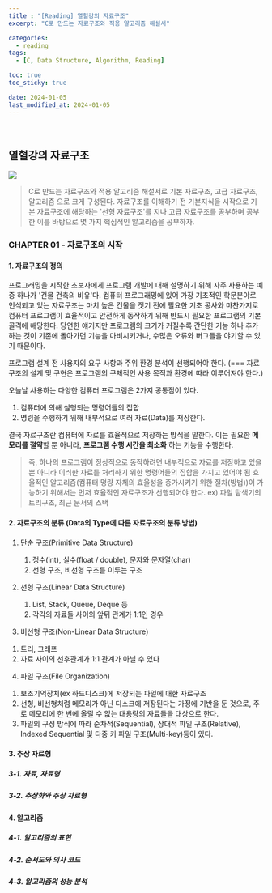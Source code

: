 ```yaml
---
title : "[Reading] 열혈강의 자료구조"
excerpt: "C로 만드는 자료구조와 적용 알고리즘 해설서"

categories:
  - reading
tags:
  - [C, Data Structure, Algorithm, Reading]

toc: true
toc_sticky: true

date: 2024-01-05
last_modified_at: 2024-01-05
---
```

<br>

## 열혈강의 자료구조
<a href="https://freelec.co.kr/lecture/%EC%97%B4%ED%98%88%EA%B0%95%EC%9D%98-%EC%9E%90%EB%A3%8C%EA%B5%AC%EC%A1%B0/" target="_blank">
  <img src="https://image.aladin.co.kr/product/616/52/cover500/8989345022_1.jpg">
</a>

> C로 만드는 자료구조와 적용 알고리즘 해설서로 기본 자료구조, 고급 자료구조, 알고리즘 으로 크게 구성된다.
> 자료구조를 이해하기 전 기본지식을 시작으로 기본 자료구조에 해당하는 '선형 자료구조'를 지나 고급 자료구조를 공부하며 공부한 이를 바탕으로 몇 가지 핵심적인 알고리즘을 공부하자.

### CHAPTER 01 - 자료구조의 시작

#### 1. 자료구조의 정의

프로그래밍을 시작한 초보자에게 프로그램 개발에 대해 설명하기 위해 자주 사용하는 예 중 하나가 '건물 건축의 비유'다.
컴퓨터 프로그래밍에 있어 가장 기초적인 학문분야로 인식되고 있는 자료구조는 마치 높은 건물을 짓기 전에 필요한 기초 공사와 마찬가지로 컴퓨터 프로그램이 효율적이고 안전하게 동작하기 위해 반드시 필요한 프로그램의 기본 골격에 해당한다.
당연한 얘기지만 프로그램의 크기가 커질수록 간단한 기능 하나 추가하는 것이 기존에 돌아가던 기능을 마비시키거나, 수많은 오류와 버그들을 야기할 수 있기 때문이다.

프로그램 설계 전 사용자의 요구 사항과 주위 환경 분석이 선행되어야 한다. (=== 자료구조의 설계 및 구현은 프로그램의 구체적인 사용 목적과 환경에 따라 이루어져야 한다.)

오늘날 사용하는 다양한 컴퓨터 프로그램은 2가지 공통점이 있다.
1) 컴퓨터에 의해 실행되는 명령어들의 집합
2) 명령을 수행하기 위해 내부적으로 여러 자료(Data)를 저장한다.

결국 자료구조란 컴퓨터에 자료를 효율적으로 저장하는 방식을 말한다. 이는 필요한 <b>메모리를 절약</b>할 뿐 아니라, <b>프로그램 수행 시간을 최소화</b> 하는 기능을 수행한다.

> 즉, 하나의 프로그램이 정상적으로 동작하려면 내부적으로 자료를 저장하고 있을 뿐 아니라 이러한 자료를 처리하기 위한 명령어들의 집합을 가지고 있어야 됨
> 효율적인 알고리즘(컴퓨터 명량 자체의 효율성을 증가시키기 위한 절차(방법))이 가능하기 위해서는 먼저 효율적인 자료구조가 선행되어야 한다.
> ex) 파일 탐색기의 트리구조, 최근 문서의 스택

#### 2. 자료구조의 분류 (Data의 Type에 따른 자료구조의 분류 방법)

1. 단순 구조(Primitive Data Structure)
   1) 정수(int), 실수(float / double), 문자와 문자열(char)
   2) 선형 구조, 비선형 구조를 이루는 구조

2. 선형 구조(Linear Data Structure)
   1) List, Stack, Queue, Deque 등
   2) 각각의 자료들 사이의 앞뒤 관계가 1:1인 경우

[//]: # (<img src="https://github.com/dtwogud/dtwogud.github.io/assets/81230679/3f701b96-22ab-440d-966e-8911cfe0e79c"/>)

3. 비선형 구조(Non-Linear Data Structure)
  1) 트리, 그래프 
  2) 자료 사이의 선후관계가 1:1 관계가 아닐 수 있다

[//]: # (<img width="497" src="https://github.com/dtwogud/dtwogud.github.io/assets/81230679/6f717d1d-5c7c-4006-a5db-7b316bc027e7">)

4. 파일 구조(File Organization)
  1) 보조기억장치(ex 하드디스크)에 저장되는 파일에 대한 자료구조
  2) 선형, 비선형처럼 메모리가 아닌 디스크에 저장된다는 가정에 기반을 둔 것으로, 주로 메모리에 한 번에 올릴 수 없는 대용량의 자료들을 대상으로 한다.
  3) 파일의 구성 방식에 따라 순차적(Sequential), 상대적 파일 구조(Relative), Indexed Sequential 및 다중 키 파일 구조(Multi-key)등이 있다.

#### 3. 추상 자료형



##### 3-1. 자료, 자료형

##### 3-2. 추상화와 추상 자료형

#### 4. 알고리즘

##### 4-1. 알고리즘의 표현

##### 4-2. 순서도와 의사 코드

##### 4-3. 알고리즘의 성능 분석
